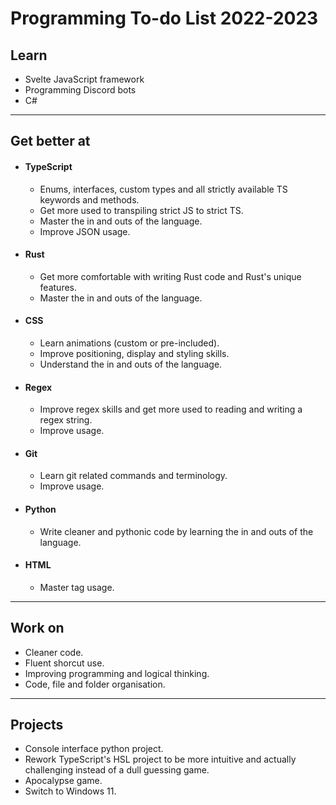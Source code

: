 # Programming To-do List 2022-2023

## Learn

- Svelte JavaScript framework
- Programming Discord bots
- C#

---
## Get better at

- #### TypeScript
    - Enums, interfaces, custom types and all strictly available TS keywords and methods.
    - Get more used to transpiling strict JS to strict TS.
    - Master the in and outs of the language.
    - Improve JSON usage.
- #### Rust
    - Get more comfortable with writing Rust code and Rust's unique features.
    - Master the in and outs of the language.
- #### CSS
    - Learn animations (custom or pre-included).
    - Improve positioning, display and styling skills.
    - Understand the in and outs of the language.
- #### Regex
    - Improve regex skills and get more used to reading and writing a regex string.
    - Improve usage.
- ####  Git
    - Learn git related commands and terminology.
    - Improve usage.
- #### Python
    - Write cleaner and pythonic code by learning the in and outs of the language.
- #### HTML
    - Master tag usage.

---
## Work on

- Cleaner code.
- Fluent shorcut use.
- Improving programming and logical thinking.
- Code, file and folder organisation.

---
## Projects

- Console interface python project.
- Rework TypeScript's HSL project to be more intuitive and actually challenging instead of a dull guessing game.
- Apocalypse game.
- Switch to Windows 11.
